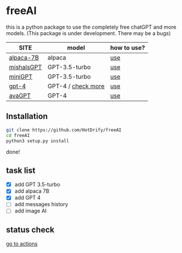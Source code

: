 # freeAI
this is a python package to use the completely free chatGPT and more models.
(This package is under development. There may be a bugs)

| SITE | model | how to use? |
| ---- | ----- | ----------- |
| [alpaca-7B](https://us-central1-arched-keyword-306918.cloudfunctions.net/) | alpaca | [use](freeAI/alpaca7b/README.md) |
| [mishalsGPT](https://mishalsgpt.vercel.app) | GPT-3.5-turbo | [use](freeAI/mishalsgpt/README.md) |
| [miniGPT](https://mflsf.aitianhu.fun) | GPT-3.5-turbo | [use](freeAI/minigpt/README.md) |
| [gpt-4](http://124.222.157.84:8012) | GPT-4 / [check more](freeAI/gpt4/README.md#models) | [use](freeAI/gpt4/README.md) |
| [avaGPT](https://codelink.io/) | GPT-4 | [use](freeAI/avagpt/README.md) |
## Installation
```sh
git clone https://github.com/HotDrify/freeAI
cd freeAI
python3 setup.py install
```
done!

## task list
- [x] add GPT 3.5-turbo
- [x] add alpaca 7B
- [x] add GPT 4
- [ ] add messages history
- [ ] add image AI

## status check
[go to actions](https://github.com/HotDrify/freeAI/actions)
